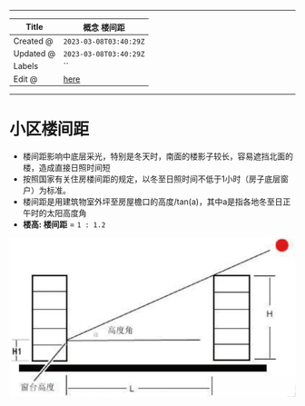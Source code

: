 -----

| Title     | 概念 楼间距                                          |
| --------- | ----------------------------------------------- |
| Created @ | `2023-03-08T03:40:29Z`                          |
| Updated @ | `2023-03-08T03:40:29Z`                          |
| Labels    | \`\`                                            |
| Edit @    | [here](https://github.com/junxnone/F/issues/63) |

-----

# 小区楼间距

  - 楼间距影响中底层采光，特别是冬天时，南面的楼影子较长，容易遮挡北面的楼，造成直接日照时间短
  - 按照国家有关住房楼间距的规定，以冬至日照时间不低于1小时（房子底层窗户）为标准。
  - 楼间距是用建筑物室外坪至房屋檐口的高度/tan(a)，其中a是指各地冬至日正午时的太阳高度角
  - **楼高: 楼间距** = `1 : 1.2`

![image](media/eb5ce16c904fd884c25efe227270dc9c7d7b6f15.png)
